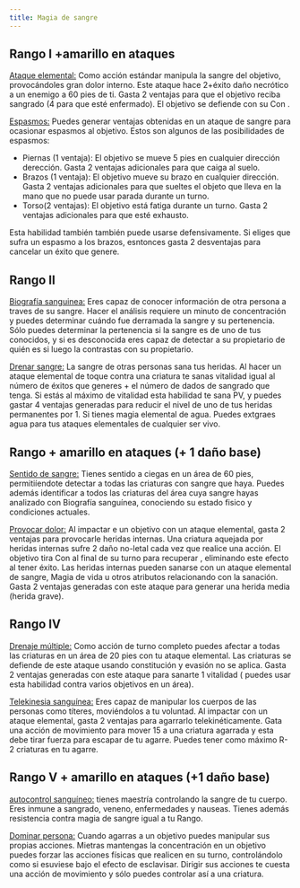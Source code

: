 ```yaml
---
title: Magia de sangre
---
```


## Rango I +amarillo en ataques

<u>Ataque elemental:</u> Como acción estándar manipula la sangre del objetivo, provocándoles gran dolor interno. Este ataque hace 2+éxito daño necrótico a un enemigo a 60 pies de ti. Gasta 2 ventajas para que el objetivo reciba sangrado (4 para que esté enfermado). El objetivo se defiende con su Con .

<u>Espasmos:</u> Puedes generar ventajas obtenidas en un ataque de sangre para ocasionar espasmos al objetivo. Estos son algunos de las posibilidades de espasmos: 

- Piernas (1 ventaja): El objetivo se mueve 5 pies en cualquier dirección derección. Gasta 2 ventajas adicionales para que caiga al suelo.
- Brazos (1 ventaja): El objetivo mueve su brazo en cualquier dirección. Gasta 2 ventajas adicionales para que sueltes el objeto que lleva en la mano que no puede usar parada durante un turno.
- Torso(2 ventajas): El objetivo está fatiga durante un turno. Gasta 2 ventajas adicionales para que esté exhausto.

Esta habilidad también también puede usarse defensivamente. Si eliges que sufra un espasmo a los brazos, esntonces gasta 2 desventajas para cancelar un éxito que genere.

## Rango II

<u>Biografía sanguinea:</u> Eres capaz de conocer información de otra persona a traves de su sangre. Hacer el análisis requiere un minuto de concentración y puedes determinar cuándo fue derramada la sangre y su pertenencia. Sólo puedes determinar la pertenencia si la sangre es de uno de tus conocidos, y si es desconocida eres capaz de detectar a su propietario de quién es si luego la contrastas con su propietario.

<u>Drenar sangre:</u> La sangre de otras personas sana tus heridas. Al hacer un ataque elemental de toque contra una criatura te sanas vitalidad igual al número de éxitos que generes + el número de dados de sangrado que tenga. Si estás al máximo de vitalidad esta habilidad te sana PV, y puedes gastar 4 ventajas generadas para reducir el nivel de uno de tus heridas permanentes por 1. Si tienes magia elemental de agua. Puedes extgraes agua para tus ataques elementales de cualquier ser vivo.

## Rango + amarillo en ataques (+ 1 daño base)

<u>Sentido de sangre:</u> Tienes sentido a ciegas en un área de 60 pies, permitiíendote detectar a todas las criaturas con sangre que haya. Puedes además identificar a todos las criaturas del área cuya sangre hayas analizado con Biografía sanguínea, conociendo su estado fisico y condiciones actuales.

<u>Provocar dolor:</u> Al impactar e un objetivo con un ataque elemental, gasta 2 ventajas para provocarle heridas internas. Una criatura aquejada por heridas internas sufre 2 daño no-letal cada vez que realice una acción. El objetivo tira Con al final de su turno para recuperar , eliminando este efecto al tener éxito. Las heridas internas pueden sanarse con un ataque elemental de sangre, Magia de vida u otros atributos relacionando con la sanación. Gasta 2 ventajas generadas con este ataque para generar una herida media (herida grave).

## Rango IV

<u>Drenaje múltiple:</u> Como acción de turno completo puedes afectar a todas las criaturas en un área de 20 pies con tu ataque elemental. Las criaturas se defiende de este ataque usando constitución y evasión no se aplica. Gasta 2 ventajas generadas con este ataque para sanarte 1 vitalidad ( puedes usar esta habilidad contra varios objetivos en un área).

<u>Telekinesia sanguínea:</u> Eres capaz de manipular los cuerpos de las personas como títeres, moviéndolos a tu voluntad. Al impactar con un ataque elemental, gasta 2 ventajas para agarrarlo telekinéticamente. Gata una acción de movimiento para mover 15 a una criatura agarrada y esta debe tirar fuerza para escapar de tu agarre. Puedes tener como máximo R-2 criaturas en tu agarre.

## Rango V + amarillo en ataques (+1 daño base)

<u>autocontrol sanguíneo:</u> tienes maestría controlando la sangre de tu cuerpo. Eres inmune a sangrado, veneno, enfermedades y nauseas. Tienes además resistencia contra magia de sangre igual a tu Rango.

<u>Dominar persona:</u> Cuando agarras a un objetivo puedes manipular sus propias acciones. Mietras mantengas la concentración en un objetivo puedes forzar las acciones físicas que realicen en su turno, controlándolo como si esuviese bajo el efecto de esclavisar. Dirigir sus acciones te cuesta una acción de movimiento y sólo puedes controlar así a una criatura.